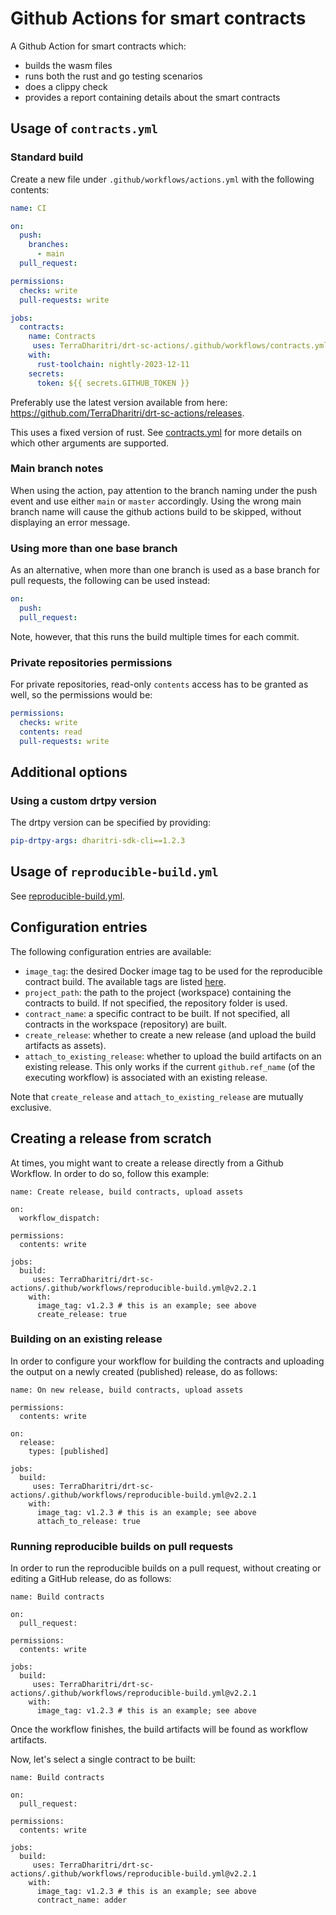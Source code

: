 # Github Actions for smart contracts

A Github Action for smart contracts which:
- builds the wasm files
- runs both the rust and go testing scenarios
- does a clippy check
- provides a report containing details about the smart contracts

## Usage of `contracts.yml`

### Standard build

Create a new file under `.github/workflows/actions.yml` with the following contents:
```yml
name: CI

on:
  push:
    branches:
      - main
  pull_request:

permissions:
  checks: write
  pull-requests: write

jobs:
  contracts:
    name: Contracts
     uses: TerraDharitri/drt-sc-actions/.github/workflows/contracts.yml@vMajor.Minor.Patch
    with:
      rust-toolchain: nightly-2023-12-11
    secrets:
      token: ${{ secrets.GITHUB_TOKEN }}
```

Preferably use the latest version available from here: https://github.com/TerraDharitri/drt-sc-actions/releases.

This uses a fixed version of rust.
See [contracts.yml](.github/workflows/contracts.yml) for more details on which other arguments are supported.

### Main branch notes

When using the action, pay attention to the branch naming under the push event and use either `main` or `master` accordingly. Using the wrong main branch name will cause the github actions build to be skipped, without displaying an error message.

### Using more than one base branch

As an alternative, when more than one branch is used as a base branch for pull requests, the following can be used instead:
```yml
on:
  push:
  pull_request:
```
Note, however, that this runs the build multiple times for each commit.

### Private repositories permissions

For private repositories, read-only `contents` access has to be granted as well, so the permissions would be:
```yml
permissions:
  checks: write
  contents: read
  pull-requests: write
```

## Additional options

### Using a custom drtpy version

The drtpy version can be specified by providing:
```yml
pip-drtpy-args: dharitri-sdk-cli==1.2.3
```

## Usage of `reproducible-build.yml`

See [reproducible-build.yml](.github/workflows/reproducible-build.yml).

## Configuration entries

The following configuration entries are available:

 - `image_tag`: the desired Docker image tag to be used for the reproducible contract build. The available tags are listed [here](https://hub.docker.com/r/terradharitri/sdk-rust-contract-builder/tags).
 - `project_path`: the path to the project (workspace) containing the contracts to build. If not specified, the repository folder is used.
 - `contract_name`: a specific contract to be built. If not specified, all contracts in the workspace (repository) are built.
 - `create_release`: whether to create a new release (and upload the build artifacts as assets).
 - `attach_to_existing_release`: whether to upload the build artifacts on an existing release. This only works if the current `github.ref_name` (of the executing workflow) is associated with an existing release.

Note that `create_release` and `attach_to_existing_release` are mutually exclusive.

## Creating a release from scratch

At times, you might want to create a release directly from a Github Workflow. In order to do so, follow this example:

```
name: Create release, build contracts, upload assets

on:
  workflow_dispatch:

permissions:
  contents: write

jobs:
  build:
     uses: TerraDharitri/drt-sc-actions/.github/workflows/reproducible-build.yml@v2.2.1
    with:
      image_tag: v1.2.3 # this is an example; see above
      create_release: true
```

### Building on an existing release

In order to configure your workflow for building the contracts and uploading the output on a newly created (published) release, do as follows:

```
name: On new release, build contracts, upload assets

permissions:
  contents: write

on:
  release:
    types: [published]

jobs:
  build:
     uses: TerraDharitri/drt-sc-actions/.github/workflows/reproducible-build.yml@v2.2.1
    with:
      image_tag: v1.2.3 # this is an example; see above
      attach_to_release: true
```

### Running reproducible builds on pull requests

In order to run the reproducible builds on a pull request, without creating or editing a GitHub release, do as follows:

```
name: Build contracts

on:
  pull_request:

permissions:
  contents: write

jobs:
  build:
     uses: TerraDharitri/drt-sc-actions/.github/workflows/reproducible-build.yml@v2.2.1
    with:
      image_tag: v1.2.3 # this is an example; see above
```

Once the workflow finishes, the build artifacts will be found as workflow artifacts.

Now, let's select a single contract to be built:

```
name: Build contracts

on:
  pull_request:

permissions:
  contents: write

jobs:
  build:
     uses: TerraDharitri/drt-sc-actions/.github/workflows/reproducible-build.yml@v2.2.1
    with:
      image_tag: v1.2.3 # this is an example; see above
      contract_name: adder
```
